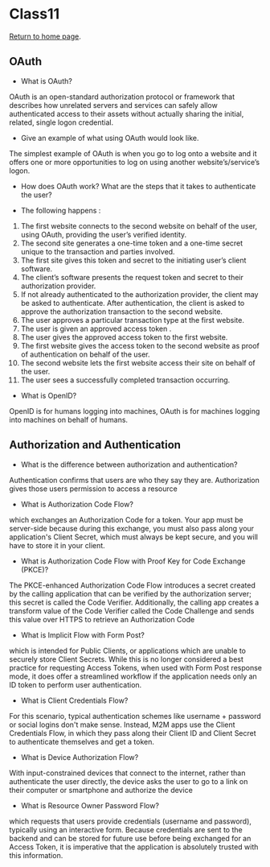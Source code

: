 # Class11  

[Return to home page](https://momansi96.github.io/reading-notes/). 


## OAuth

* What is OAuth?

OAuth is an open-standard authorization protocol or framework that describes how unrelated servers and services can safely allow authenticated access to their assets without actually sharing the initial, related, single logon credential. 

* Give an example of what using OAuth would look like.

The simplest example of OAuth is when you go to log onto a website and it offers one or more opportunities to log on using another website’s/service’s logon.

* How does OAuth work? What are the steps that it takes to authenticate the user?

- The following happens :

 1. The first website connects to the second website on behalf of the user, using OAuth, providing the user’s verified identity.
 2. The second site generates a one-time token and a one-time secret unique to the transaction and parties involved.
 3. The first site gives this token and secret to the initiating user’s client software.
 4. The client’s software presents the request token and secret to their authorization provider. 
 5. If not already authenticated to the authorization provider, the client may be asked to authenticate. After authentication, the client is asked to approve the authorization transaction to the second website.
 6. The user approves a particular transaction type at the first website.
 7. The user is given an approved access token .
 8. The user gives the approved access token to the first website.
 9. The first website gives the access token to the second website as proof of authentication on behalf of the user.
 10. The second website lets the first website access their site on behalf of the user.
 11. The user sees a successfully completed transaction occurring.

* What is OpenID?

OpenID is for humans logging into machines, OAuth is for machines logging into machines on behalf of humans.


## Authorization and Authentication 



* What is the difference between authorization and authentication?

Authentication confirms that users are who they say they are. Authorization gives those users permission to access a resource

* What is Authorization Code Flow?

which exchanges an Authorization Code for a token. Your app must be server-side because during this exchange, you must also pass along your application's Client Secret, which must always be kept secure, and you will have to store it in your client.

* What is Authorization Code Flow with Proof Key for Code Exchange (PKCE)?

The PKCE-enhanced Authorization Code Flow introduces a secret created by the calling application that can be verified by the authorization server; this secret is called the Code Verifier. Additionally, the calling app creates a transform value of the Code Verifier called the Code Challenge and sends this value over HTTPS to retrieve an Authorization Code

* What is Implicit Flow with Form Post?

which is intended for Public Clients, or applications which are unable to securely store Client Secrets. While this is no longer considered a best practice for requesting Access Tokens, when used with Form Post response mode, it does offer a streamlined workflow if the application needs only an ID token to perform user authentication.

* What is Client Credentials Flow?

For this scenario, typical authentication schemes like username + password or social logins don't make sense. Instead, M2M apps use the Client Credentials Flow, in which they pass along their Client ID and Client Secret to authenticate themselves and get a token.

* What is Device Authorization Flow?

With input-constrained devices that connect to the internet, rather than authenticate the user directly, the device asks the user to go to a link on their computer or smartphone and authorize the device

* What is Resource Owner Password Flow?

which requests that users provide credentials (username and password), typically using an interactive form. Because credentials are sent to the backend and can be stored for future use before being exchanged for an Access Token, it is imperative that the application is absolutely trusted with this information.
